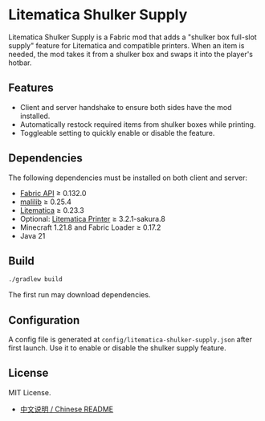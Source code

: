 # Litematica Shulker Supply

Litematica Shulker Supply is a Fabric mod that adds a "shulker box full-slot supply" feature for Litematica and compatible printers. When an item is needed, the mod takes it from a shulker box and swaps it into the player's hotbar.

## Features

- Client and server handshake to ensure both sides have the mod installed.
- Automatically restock required items from shulker boxes while printing.
- Toggleable setting to quickly enable or disable the feature.

## Dependencies

The following dependencies must be installed on both client and server:

- [Fabric API](https://modrinth.com/mod/fabric-api) ≥ 0.132.0
- [malilib](https://modrinth.com/mod/malilib) ≥ 0.25.4
- [Litematica](https://modrinth.com/mod/litematica) ≥ 0.23.3
- Optional: [Litematica Printer](https://modrinth.com/mod/litematica-printer) ≥ 3.2.1-sakura.8
- Minecraft 1.21.8 and Fabric Loader ≥ 0.17.2
- Java 21

## Build

```bash
./gradlew build
```

The first run may download dependencies.

## Configuration

A config file is generated at `config/litematica-shulker-supply.json` after first launch. Use it to enable or disable the shulker supply feature.

## License

MIT License.

- [中文说明 / Chinese README](README.zh.md)
